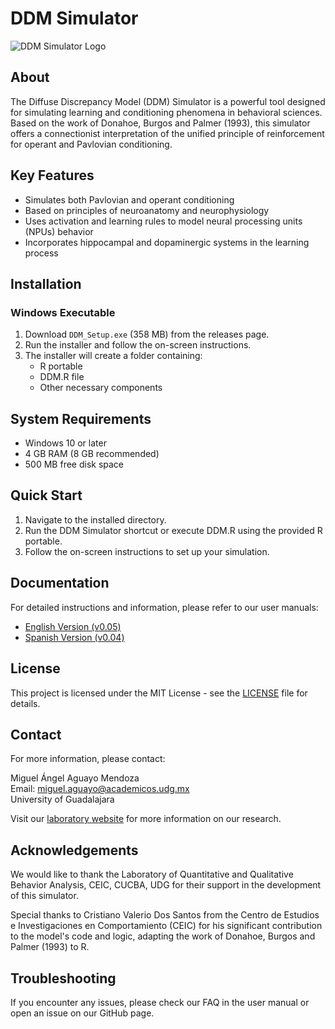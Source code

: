 # DDM Simulator

![DDM Simulator Logo](icon.ico)

## About

The Diffuse Discrepancy Model (DDM) Simulator is a powerful tool designed for simulating learning and conditioning phenomena in behavioral sciences. Based on the work of Donahoe, Burgos and Palmer (1993), this simulator offers a connectionist interpretation of the unified principle of reinforcement for operant and Pavlovian conditioning.

## Key Features

- Simulates both Pavlovian and operant conditioning
- Based on principles of neuroanatomy and neurophysiology
- Uses activation and learning rules to model neural processing units (NPUs) behavior
- Incorporates hippocampal and dopaminergic systems in the learning process

## Installation

### Windows Executable

1. Download `DDM_Setup.exe` (358 MB) from the releases page.
2. Run the installer and follow the on-screen instructions.
3. The installer will create a folder containing:
   - R portable
   - DDM.R file
   - Other necessary components

## System Requirements

- Windows 10 or later
- 4 GB RAM (8 GB recommended)
- 500 MB free disk space

## Quick Start

1. Navigate to the installed directory.
2. Run the DDM Simulator shortcut or execute DDM.R using the provided R portable.
3. Follow the on-screen instructions to set up your simulation.

## Documentation

For detailed instructions and information, please refer to our user manuals:

- [English Version (v0.05)](https://drive.google.com/file/d/1_g1aYD9k8oR31n-Mi2L1dPRHYOjSSriN/view?usp=sharing)
- [Spanish Version (v0.04)](https://drive.google.com/file/d/1gy456KA_bwoXmhocAvuYWLrurgJ-OUnx/view?usp=sharing)

## License

This project is licensed under the MIT License - see the [LICENSE](LICENSE) file for details.

## Contact

For more information, please contact:

Miguel Ángel Aguayo Mendoza  
Email: miguel.aguayo@academicos.udg.mx  
University of Guadalajara

Visit our [laboratory website](http://www.ceic.cucba.udg.mx/Investigacion/laboratorios?id=13) for more information on our research.

## Acknowledgements

We would like to thank the Laboratory of Quantitative and Qualitative Behavior Analysis, CEIC, CUCBA, UDG for their support in the development of this simulator. 

Special thanks to Cristiano Valerio Dos Santos from the Centro de Estudios e Investigaciones en Comportamiento (CEIC) for his significant contribution to the model's code and logic, adapting the work of Donahoe, Burgos and Palmer (1993) to R.

## Troubleshooting

If you encounter any issues, please check our FAQ in the user manual or open an issue on our GitHub page.
